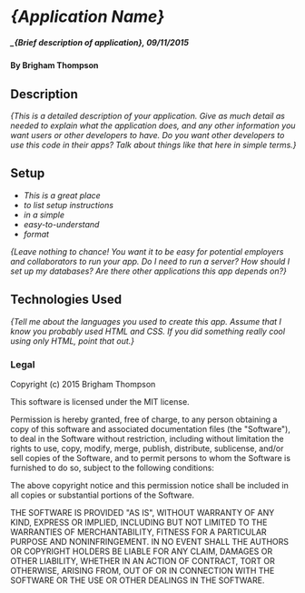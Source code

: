 # _{Application Name}_

##### _{Brief description of application}, 09/11/2015

#### By Brigham Thompson

## Description

_{This is a detailed description of your application. Give as much detail as needed to explain what the application does, and any other information you want users or other developers to have. Do you want other developers to use this code in their apps? Talk about things like that here in simple terms.}_

## Setup

* _This is a great place_
* _to list setup instructions_
* _in a simple_
* _easy-to-understand_
* _format_

_{Leave nothing to chance! You want it to be easy for potential employers and collaborators to run your app. Do I need to run a server? How should I set up my databases? Are there other applications this app depends on?}_

## Technologies Used

_{Tell me about the languages you used to create this app. Assume that I know you probably used HTML and CSS. If you did something really cool using only HTML, point that out.}_

### Legal


Copyright (c) 2015 Brigham Thompson

This software is licensed under the MIT license.

Permission is hereby granted, free of charge, to any person obtaining a copy
of this software and associated documentation files (the "Software"), to deal
in the Software without restriction, including without limitation the rights
to use, copy, modify, merge, publish, distribute, sublicense, and/or sell
copies of the Software, and to permit persons to whom the Software is
furnished to do so, subject to the following conditions:

The above copyright notice and this permission notice shall be included in
all copies or substantial portions of the Software.

THE SOFTWARE IS PROVIDED "AS IS", WITHOUT WARRANTY OF ANY KIND, EXPRESS OR
IMPLIED, INCLUDING BUT NOT LIMITED TO THE WARRANTIES OF MERCHANTABILITY,
FITNESS FOR A PARTICULAR PURPOSE AND NONINFRINGEMENT. IN NO EVENT SHALL THE
AUTHORS OR COPYRIGHT HOLDERS BE LIABLE FOR ANY CLAIM, DAMAGES OR OTHER
LIABILITY, WHETHER IN AN ACTION OF CONTRACT, TORT OR OTHERWISE, ARISING FROM,
OUT OF OR IN CONNECTION WITH THE SOFTWARE OR THE USE OR OTHER DEALINGS IN
THE SOFTWARE.
